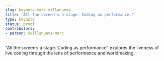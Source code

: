 ```yaml
---
slug: keynote-marc-villanueva
title: 'All the screen’s a stage. Coding as performance.'
type: keynote
status: proof
contributors:
- person: $villanueva-marc
---
```


"All the screen’s a stage. Coding as performance" explores the liveness of live coding through the lens of performance and worldmaking.
